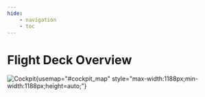 ```yaml
---
hide:
    - navigation
    - toc
---
```


# Flight Deck Overview

![Cockpit](../assets/a32nx-systems-briefing/Cockpit.png){usemap="#cockpit_map" style="max-width:1188px;min-width:1188px;height=auto;"}

<map name="cockpit_map">
  <area title="Circuit Breaker Panel" shape="rect" coords="403,2,758,408" href="#circuit">
  <area title="Maintenance Panel" shape="rect" coords="757,1,907,179" href="#maintenace">
  <area title="FMS Load Panel" shape="rect" coords="756,424,909,470" href="#FMS Load">
  <area title="F.O. Light" shape="rect" coords="759,350,907,424" href="#FO Light">
  <area title="CAPT Light" shape="rect" coords="255,223,401,299" href="#CAPT Light">
  <area title="Pedestal Light" shape="rect" coords="404,408,757,518" href="#PED light">
  <area title="Cockpit Door Panel" shape="rect" coords="254,96,400,143" href="#Cockpit Door">
  <area title="ELT Panel" shape="rect" coords="254,58,401,96" href="#ELT">

  <area title="3rd Audio Control Panel" shape="rect" coords="754,537,908,608" href="#3rd radio">
  <area title="PA and Cockpit Door Video" shape="rect" coords="256,552,402,588" href="#pa+video">
  <area title="ADIRS Panel" shape="rect" coords="255,588,404,689" href="#ADIRS">
  <area title="Flight Control Panel Left" shape="rect" coords="255,717,404,752" href="#FTL CTL L">
  <area title="Evacuation Panel" shape="rect" coords="256,754,405,793" href="#EVAC">
  <area title="Emergency Electric Power Panel" shape="rect" coords="254,793,404,829" href="#EMER ELEC">
  <area title="Fire Control Panel" shape="rect" coords="405,594,754,652" href="/a32nx-systems-briefing/ovhd/fire/">
  <area title="Hydraulic Control Panel" shape="rect" coords="404,653,754,707" href="/a32nx-systems-briefing/ovhd/hyd/">
  <area title="Fuel Control Panel" shape="rect" coords="404,707,754,754" href="/a32nx-systems-briefing/ovhd/fuel/">
  <area title="Electricity Control Panel" shape="rect" coords="404,754,754,836" href="#ELEC">
  <area title="Air Condition Control Panel" shape="rect" coords="404,836,754,923" href="#AIR COND">
  <area title="Cabin Pressure Control Panel" shape="rect" coords="603,923,754,961" href="#CABIN PRESS">
  <area title="Anti Ice Control Panel" shape="rect" coords="406,922,604,964" href="#ANTI ICE">
  <area title="External Lights Panel" shape="rect" coords="405,965,557,1035" href="#EXT LT">
  <area title="APU Panel" shape="rect" coords="558,965,593,1034" href="#APU">
  <area title="Ground Proximity Warning Panel" shape="rect" coords="256,828,403,865" href="#GPWS">
  <area title="Voice Recoder Panel" shape="rect" coords="258,865,402,892" href="#RCDR">
  <area title="Oxygen Panel" shape="rect" coords="264,892,402,929" href="#OXYGEN">
  <area title="Calls Panel" shape="rect" coords="261,929,403,960" href="#CALLS">
  <area title="Wiper Panel Capt." shape="rect" coords="264,962,404,1002" href="#RAIN">
  <area title="Internal Lighting Panel" shape="rect" coords="595,960,751,995" href="#INT LT">
  <area title="Sign Panel" shape="rect" coords="596,995,751,1029" href="#SIGNS">
  <area title="Flight Control Panel Right" shape="rect" coords="754,759,899,794" href="#FTL CTL R">
  <area title="Cargo Ventilation Panel" shape="rect" coords="754,796,899,847" href="#CARGO VENT">
  <area title="Cargo Smoke Panel" shape="rect" coords="755,849,904,890" href="#CARGO SMOKE">
  <area title="Ventilation Panel" shape="rect" coords="755,890,903,926" href="#Ventilation">
  <area title="Engine Manual Start and N1 Mode Panel" shape="rect" coords="755,926,903,964" href="#ENG MAN START">
  <area title="Wiper Panel F.O." shape="rect" coords="754,965,902,1009" href="#RAIN">

  <area title="Flight Control Unit" shape="rect" coords="478,1070,681,1145" href="/a32nx-systems-briefing/glareshield/fcu/">
  <area title="EFIS Control Unit Capt." shape="rect" coords="356,1072,477,1147" href="/a32nx-systems-briefing/glareshield/efis_control/">
  <area title="EFIS Control Unit F.O." shape="rect" coords="680,1073,802,1144" href="/a32nx-systems-briefing/glareshield/efis_control/">
  <area title="Alarms and Warnings Capt." shape="rect" coords="79,1072,354,1149" href="#WARN">
  <area title="Alarms and Warnings F.O." shape="rect" coords="804,1073,1049,1144" href="#WARN">
  <area title="EFIS Instruments Capt." shape="rect" coords="90,1173,415,1307" href="#CAPT Light Instr">
  <area title="EFIS Instruments F.O." shape="rect" coords="745,1172,1072,1308" href="#FO Light Instr">
  <area title="StdBy Instruments" shape="rect" coords="417,1174,526,1410" href="#LH Instr">
  <area title="ECAM" shape="rect" coords="525,1173,646,1410" href="#ECAM">
  <area title="Aurobrake and Gear" shape="rect" coords="648,1398,650,1410" href="#RH Instr">

  <area title="Switching Panel" shape="rect" coords="490,1434,697,1498" href="#SWITCHING">
  <area title="ECAM Control Panel" shape="rect" coords="491,1499,697,1572" href="#ECAM Controls">
  <area title="MCDU Capt." shape="rect" coords="348,1429,496,1652" href="#MCDU L">
  <area title="MCDU F.O." shape="rect" coords="696,1428,840,1656" href="#MCDU R">
  <area title="RMP and Audio Control Capt." shape="rect" coords="349,1652,488,1828" href="#RMP L">
  <area title="RMP and Audio Control F.O." shape="rect" coords="698,1656,838,1827" href="#RMP R">
  <area title="Thrust Lever and Elevation Trim" shape="rect" coords="488,1634,697,1867" href="#THRUST">
  <area title="Engine Panel" shape="rect" coords="543,1867,646,1940" href="#ENG MASTER">
  <area title="Lighting Capt." shape="rect" coords="352,1827,488,1873" href="#LT L">
  <area title="Lighting, AIDS, DFDR F.O." shape="rect" coords="699,1827,832,1874" href="#LT R">
  <area title="Radar Panel" shape="rect" coords="353,1874,491,1938" href="#RADAR">
  <area title="ATC and TCAS Panel" shape="rect" coords="695,1873,834,1932" href="#ATC+TCAS">
  <area title="Speed Brake" shape="rect" coords="490,1926,546,2024" href="#SPEED BRK">
  <area title="Flaps" shape="rect" coords="642,1917,699,2023" href="#FLAPS">
  <area title="Cockpit Door Panel" shape="rect" coords="408,2022,523,2080" href="#DOOR">
  <area title="Rudder Trim" shape="rect" coords="550,1974,640,2041" href="#RUDDER TRIM">
  <area title="Printer" shape="rect" coords="641,2027,782,2072" href="#PRINT">
  <area title="Parking Brake" shape="rect" coords="550,2064,638,2133" href="#PARK">
  <area title="Gravity Gear Extension" shape="rect" coords="548,2133,641,2210" href="#MAN GEAR">
</map>



